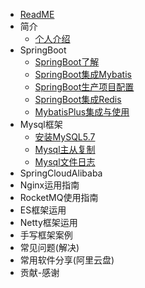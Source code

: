 * [ReadME](README.md)
* 简介
  * [个人介绍](md/myinfo.md)
* SpringBoot
  * [SpringBoot了解](md/spring/springboot/01.md)
  * [SpringBoot集成Mybatis](md/spring/springboot/02.md)
  * [SpringBoot生产项目配置](md/spring/springboot/03.md)
  * [SpringBoot集成Redis](md/spring/springboot/04.md)
  * [MybatisPlus集成与使用](md/spring/springboot/05.md)
* Mysql框架
  * [安装MySQL5.7](md/mysql/01.md)
  * [Mysql主从复制](md/mysql/02.md)
  * [Mysql文件日志](md/mysql/03.md)
* SpringCloudAlibaba
* Nginx运用指南
* RocketMQ使用指南
* ES框架运用
* Netty框架运用
* 手写框架案例
* 常见问题(解决)
* 常用软件分享(阿里云盘)
* 贡献-感谢
